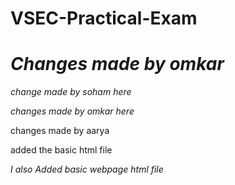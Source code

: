 # VSEC-Practical-Exam


*Changes made by omkar*
=======

*change made by soham here*

 *changes made by omkar here*

changes made by aarya

added the basic html file

*I also Added basic webpage html file*



